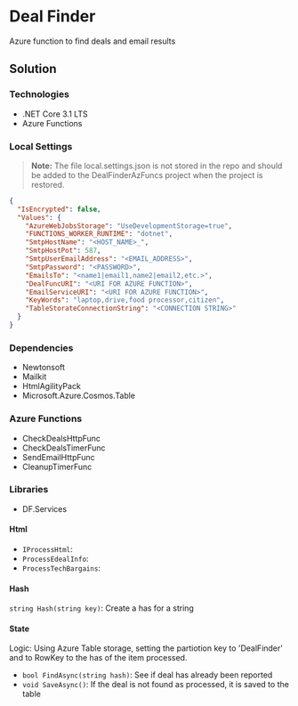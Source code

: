 # Deal Finder

Azure function to find deals and email results



## Solution

### Technologies

- .NET Core 3.1 LTS
- Azure Functions

### Local Settings

> **Note:** The file local.settings.json is not stored in the repo and should be added to the DealFinderAzFuncs project when the project is restored.

```json
{
  "IsEncrypted": false,
  "Values": {
    "AzureWebJobsStorage": "UseDevelopmentStorage=true",
    "FUNCTIONS_WORKER_RUNTIME": "dotnet",
    "SmtpHostName": "<HOST_NAME>_",
    "SmtpHostPot": 587,
    "SmtpUserEmailAddress": "<EMAIL_ADDRESS>",
    "SmtpPassword": "<PASSWORD>",
    "EmailsTo": "<name1|email1,name2|email2,etc.>",
    "DealFuncURI": "<URI FOR AZURE FUNCTION>",
    "EmailServiceURI": "<URI FOR AZURE FUNCTION>",
    "KeyWords": "laptop,drive,food processor,citizen",
    "TableStorateConnectionString": "<CONNECTION STRING>"
  }
}
```

### Dependencies

- Newtonsoft
- Mailkit
- HtmlAgilityPack
- Microsoft.Azure.Cosmos.Table

### Azure Functions

- CheckDealsHttpFunc
- CheckDealsTimerFunc
- SendEmailHttpFunc
- CleanupTimerFunc

### Libraries

- DF.Services

#### Html

- ```IProcessHtml```:
- ```ProcessEdealInfo```:
- ```ProcessTechBargains```:

#### Hash

```string Hash(string key)```: Create a has for a string

#### State

Logic: Using Azure Table storage, setting the partiotion key to 'DealFinder' and to RowKey to the has of the item processed.

- ```bool FindAsync(string hash)```: See if deal has already been reported
- ```void SaveAsync()```: If the deal is not found as processed, it is saved to the table
